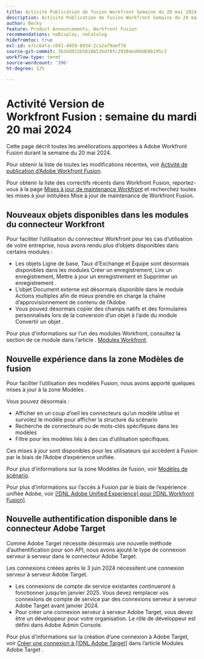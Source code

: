 ```yaml
---
title: Activité Publication de fusion Workfront Semaine du 20 mai 2024
description: Activité Publication de fusion Workfront Semaine du 20 mai 2024
author: Becky
feature: Product Announcements, Workfront Fusion
recommendations: noDisplay, noCatalog
hidefromtoc: true
exl-id: e7cc64fa-c041-4959-8934-2ca2af9aef7d
source-git-commit: 3b3dd815b5618853bdf8fc29304ed60d686195c3
workflow-type: tm+mt
source-wordcount: '396'
ht-degree: 12%

---
```


# Activité Version de Workfront Fusion : semaine du mardi 20 mai 2024

Cette page décrit toutes les améliorations apportées à Adobe Workfront Fusion durant la semaine du 20 mai 2024.

Pour obtenir la liste de toutes les modifications récentes, voir [Activité de publication d’Adobe Workfront Fusion](../../../product-announcements/product-releases/fusion-release-activity/fusion-release-activity.md).

Pour obtenir la liste des correctifs récents dans Workfront Fusion, reportez-vous à la page [Mises à jour de maintenance Workfront](https://experienceleague.adobe.com/docs/workfront-known-issues/releases/current-updates.html?lang=fr) et recherchez toutes les mises à jour intitulées Mise à jour de maintenance de Workfront Fusion.

## Nouveaux objets disponibles dans les modules du connecteur Workfront

Pour faciliter l’utilisation du connecteur Workfront pour les cas d’utilisation de votre entreprise, nous avons rendu plus d’objets disponibles dans certains modules :

* Les objets Ligne de base, Taux d&#39;Exchange et Equipe sont désormais disponibles dans les modules Créer un enregistrement, Lire un enregistrement, Mettre à jour un enregistrement et Supprimer un enregistrement .
* L’objet Document externe est désormais disponible dans le module Actions multiples afin de mieux prendre en charge la chaîne d’approvisionnement de contenu de l’Adobe.
* Vous pouvez désormais copier des champs natifs et des formulaires personnalisés lors de la conversion d’un objet à l’aide du module Convertir un objet .

Pour plus d’informations sur l’un des modules Workfront, consultez la section de ce module dans l’article . [Modules Workfront](/help/quicksilver/workfront-fusion/apps-and-their-modules/workfront-modules.md).

## Nouvelle expérience dans la zone Modèles de fusion

Pour faciliter l’utilisation des modèles Fusion, nous avons apporté quelques mises à jour à la zone Modèles .

Vous pouvez désormais :

* Afficher en un coup d’oeil les connecteurs qu’un modèle utilise et survolez le modèle pour afficher la structure du scénario
* Recherche de connecteurs ou de mots-clés spécifiques dans les modèles
* Filtre pour les modèles liés à des cas d’utilisation spécifiques.

Ces mises à jour sont disponibles pour les utilisateurs qui accèdent à Fusion par le biais de l’Adobe d’expérience unifiée.

Pour plus d’informations sur la zone Modèles de fusion, voir [Modèles de scénario](/help/quicksilver/workfront-fusion/scenarios/templates/fusion-templates.md).

Pour plus d’informations sur l’accès à Fusion par le biais de l’expérience unifiée Adobe, voir [[!DNL Adobe Unified Experience] pour [!DNL Workfront Fusion]](/help/quicksilver/workfront-fusion/fusion-in-admin-console/fusion-unified-experience.md).

## Nouvelle authentification disponible dans le connecteur Adobe Target

Comme Adobe Target nécessite désormais une nouvelle méthode d’authentification pour son API, nous avons ajouté le type de connexion serveur à serveur dans le connecteur Adobe Target.

Les connexions créées après le 3 juin 2024 nécessitent une connexion serveur à serveur Adobe Target.

* Les connexions de compte de service existantes continueront à fonctionner jusqu’en janvier 2025. Vous devez remplacer vos connexions de compte de service par des connexions serveur à serveur Adobe Target avant janvier 2024.
* Pour créer une connexion serveur à serveur Adobe Target, vous devez être un développeur pour votre organisation. Le rôle de développeur est défini dans Adobe Admin Console.

Pour plus d’informations sur la création d’une connexion à Adobe Target, voir [Créer une connexion à [!DNL Adobe Target]](/help/quicksilver/workfront-fusion/apps-and-their-modules/adobe-target-modules.md#create-a-connection-to-adobe-target) dans l’article Modules Adobe Target .
